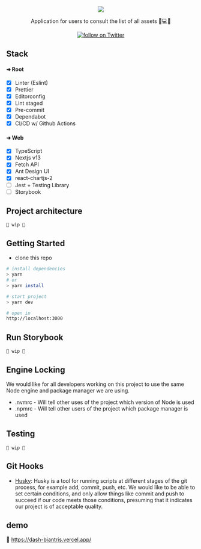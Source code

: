 <div align="center">

  <img src="https://user-images.githubusercontent.com/65451957/206251166-f0d923a6-18d0-400c-845b-065092c9b29a.png" />
  
  <p>Application for users to consult the list of all assets 🔧💻🚜</p>
  
  <a href="https://twitter.com/intent/follow?screen_name=biantris_">
     <img src="https://img.shields.io/twitter/follow/biantris_?style=social&logo=twitter"
      alt="follow on Twitter">
  </a>

</div>

## Stack

#### ➜ Root
- [x] Linter (Eslint)
- [x] Prettier
- [x] Editorconfig
- [x] Lint staged
- [x] Pre-commit
- [x] Dependabot
- [x] CI/CD w/ Github Actions

#### ➜ Web
- [x] TypeScript
- [x] Nextjs v13
- [x] Fetch API
- [x] Ant Design UI
- [x] react-chartjs-2
- [ ] Jest + Testing Library
- [ ] Storybook

## Project architecture
`🚧 wip 🚧`

## Getting Started
- clone this repo

```sh
# install dependencies
> yarn
# or
> yarn install

# start project
> yarn dev

# open in
http://localhost:3000
```
## Run Storybook
`🚧 wip 🚧`

## Engine Locking

We would like for all developers working on this project to use the same Node engine and package manager we are using.

- .nvmrc - Will tell other uses of the project which version of Node is used
- .npmrc - Will tell other users of the project which package manager is used

## Testing

`🚧 wip 🚧`

## Git Hooks

- [Husky](https://typicode.github.io/husky/#/): Husky is a tool for running scripts at different stages of the git process, for example add, commit, push, etc. We would like to be able to set certain conditions, and only allow things like commit and push to succeed if our code meets those conditions, presuming that it indicates our project is of acceptable quality.


## demo
🔗 https://dash-biantris.vercel.app/
